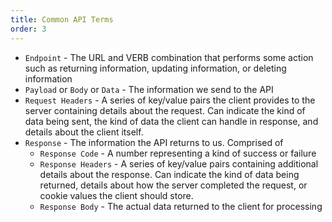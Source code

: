 ```yaml
---
title: Common API Terms
order: 3
---
```


- `Endpoint` - The URL and VERB combination that performs some action such as
  returning information, updating information, or deleting information
- `Payload` or `Body` or `Data` - The information we send to the API
- `Request Headers` - A series of key/value pairs the client provides to the
  server containing details about the request. Can indicate the kind of data
  being sent, the kind of data the client can handle in response, and details
  about the client itself.
- `Response` - The information the API returns to us. Comprised of
  - `Response Code` - A number representing a kind of success or failure
  - `Response Headers` - A series of key/value pairs containing additional
    details about the response. Can indicate the kind of data being returned,
    details about how the server completed the request, or cookie values the
    client should store.
  - `Response Body` - The actual data returned to the client for processing

